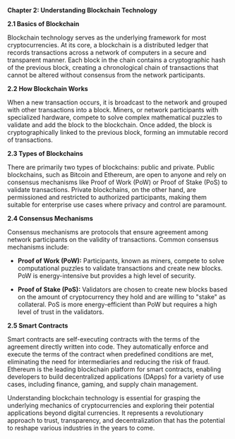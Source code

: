 **Chapter 2: Understanding Blockchain Technology**

**2.1 Basics of Blockchain**

Blockchain technology serves as the underlying framework for most cryptocurrencies. At its core, a blockchain is a distributed ledger that records transactions across a network of computers in a secure and transparent manner. Each block in the chain contains a cryptographic hash of the previous block, creating a chronological chain of transactions that cannot be altered without consensus from the network participants.

**2.2 How Blockchain Works**

When a new transaction occurs, it is broadcast to the network and grouped with other transactions into a block. Miners, or network participants with specialized hardware, compete to solve complex mathematical puzzles to validate and add the block to the blockchain. Once added, the block is cryptographically linked to the previous block, forming an immutable record of transactions.

**2.3 Types of Blockchains**

There are primarily two types of blockchains: public and private. Public blockchains, such as Bitcoin and Ethereum, are open to anyone and rely on consensus mechanisms like Proof of Work (PoW) or Proof of Stake (PoS) to validate transactions. Private blockchains, on the other hand, are permissioned and restricted to authorized participants, making them suitable for enterprise use cases where privacy and control are paramount.

**2.4 Consensus Mechanisms**

Consensus mechanisms are protocols that ensure agreement among network participants on the validity of transactions. Common consensus mechanisms include:

- **Proof of Work (PoW):** Participants, known as miners, compete to solve computational puzzles to validate transactions and create new blocks. PoW is energy-intensive but provides a high level of security.

- **Proof of Stake (PoS):** Validators are chosen to create new blocks based on the amount of cryptocurrency they hold and are willing to "stake" as collateral. PoS is more energy-efficient than PoW but requires a high level of trust in the validators.

**2.5 Smart Contracts**

Smart contracts are self-executing contracts with the terms of the agreement directly written into code. They automatically enforce and execute the terms of the contract when predefined conditions are met, eliminating the need for intermediaries and reducing the risk of fraud. Ethereum is the leading blockchain platform for smart contracts, enabling developers to build decentralized applications (DApps) for a variety of use cases, including finance, gaming, and supply chain management.

Understanding blockchain technology is essential for grasping the underlying mechanics of cryptocurrencies and exploring their potential applications beyond digital currencies. It represents a revolutionary approach to trust, transparency, and decentralization that has the potential to reshape various industries in the years to come.